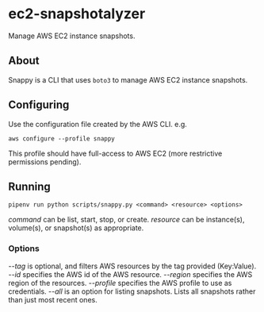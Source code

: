 # ec2-snapshotalyzer

Manage AWS EC2 instance snapshots.

## About

Snappy is a CLI that uses `boto3` to manage AWS EC2 instance snapshots.

## Configuring

Use the configuration file created by the AWS CLI. e.g.

`aws configure --profile snappy`

This profile should have full-access to AWS EC2 (more restrictive permissions pending).

## Running

`pipenv run python scripts/snappy.py <command> <resource> <options>`

*command* can be list, start, stop, or create.
*resource* can be instance(s), volume(s), or snapshot(s) as appropriate.

### Options

*--tag* is optional, and filters AWS resources by the tag provided (Key:Value).
*--id* specifies the AWS id of the AWS resource.
*--region* specifies the AWS region of the resources.
*--profile* specifies the AWS profile to use as credentials.
*--all* is an option for listing snapshots. Lists all snapshots rather than just most recent ones.